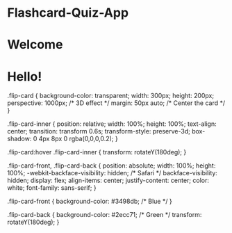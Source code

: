 # Flashcard-Quiz-App
<!DOCTYPE html>
<html lang="en">
<head>
    <meta charset="UTF-8">
    <meta name="viewport" content="width=device-width, initial-scale=1.0">
    <title>Flip Card</title>
    <link rel="stylesheet" href="style.css">
</head>
<body>
    <div class="flip-card">
        <div class="flip-card-inner">
            <div class="flip-card-front">
                <h1>Welcome</h1>
            </div>
            <div class="flip-card-back">
                <h1>Hello!</h1>
            </div>
        </div>
    </div>
</body>
</html>
.flip-card {
    background-color: transparent;
    width: 300px;
    height: 200px;
    perspective: 1000px; /* 3D effect */
    margin: 50px auto; /* Center the card */
}

.flip-card-inner {
    position: relative;
    width: 100%;
    height: 100%;
    text-align: center;
    transition: transform 0.6s;
    transform-style: preserve-3d;
    box-shadow: 0 4px 8px 0 rgba(0,0,0,0.2);
}

.flip-card:hover .flip-card-inner {
    transform: rotateY(180deg);
}

.flip-card-front, .flip-card-back {
    position: absolute;
    width: 100%;
    height: 100%;
    -webkit-backface-visibility: hidden; /* Safari */
    backface-visibility: hidden;
    display: flex;
    align-items: center;
    justify-content: center;
    color: white;
    font-family: sans-serif;
}

.flip-card-front {
    background-color: #3498db; /* Blue */
}

.flip-card-back {
    background-color: #2ecc71; /* Green */
    transform: rotateY(180deg);
}
